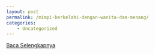 ```yaml
---
layout: post
permalink: /mimpi-berkelahi-dengan-wanita-dan-menang/
categories:
    - Uncategorized
---
```


[Baca Selengkapnya](/05)
